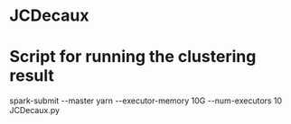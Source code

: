 # JCDecaux

# Script for running the clustering result
spark-submit --master yarn --executor-memory 10G --num-executors 10 JCDecaux.py